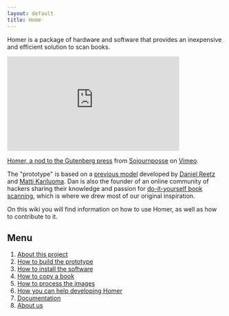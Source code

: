 ```yaml
---
layout: default
title: Home
---
```


Homer is a package of hardware and software that provides an inexpensive and efficient solution to scan books. 

<iframe src="http://player.vimeo.com/video/28263829?title=0&amp;byline=0&amp;portrait=0" width="400" height="220" frameborder="0" webkitAllowFullScreen allowFullScreen> </iframe>
 
<p><a href="http://vimeo.com/28263829">Homer, a nod to the Gutenberg press</a> from <a href="http://vimeo.com/sojournposse">Sojournposse</a> on <a href="http://vimeo.com">Vimeo</a>.</p>


The "prototype" is based on a [previous model][1] developed by [Daniel Reetz][3] and [Matti Kariluoma][4]. Dan is also the founder of an online community of hackers sharing their knowledge and passion for [do-it-yourself book scanning][2], which is where we drew most of our original inspiration.

On this wiki you will find information on how to use Homer, as well as how to contribute to it.

## Menu ##

1. [About this project](/about-this-project.html)
2. [How to build the prototype](/how-to-build-homer.html)
3. [How to install the software](/how-to-install-the-software.html)     
4. [How to copy a book](/how-to-copy-a-book.html)
5. [How to process the images](/how-to-process-the-images.html)
6. [How you can help developing Homer](/how-you-can-help-developing.html)
7. [Documentation](/documentation.html)
8. [About us](/about-us.html)


 [1]: http://www.instructables.com/id/Bargain-Price-Book-Scanner-From-A-Cardboard-Box/ "Bargain-Price Book Scanner From A Cardboard Box (from Instructables.com)" 
 [2]: http://www.diybookscanner.org/ "DIY Book Scanning | A forum dedicated to book scanning, open source, DIY digitization"
 [3]: http://www.danreetz.com/ "Daniel Reetz, camera hacker, artist, engineer."
 [4]: http://mattikariluoma.com/ "KARILUOMA"
 [5]: http://vimeo.com/28263829
 [6]: http://sojournposse.com "SOJOURNPOSSE * Are you inspired?"
 [7]: http://vimeo.com "Vimeo, Video Sharing For You"